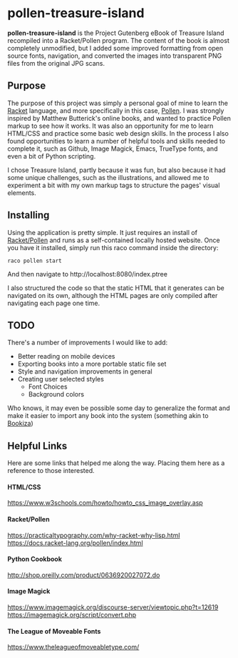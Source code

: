 # pollen-treasure-island

 **pollen-treasure-island** is the Project Gutenberg eBook of Treasure Island recompiled into a Racket/Pollen program.  The content of the book is almost completely unmodified, but I added some improved formatting from open source fonts, navigation, and converted the images into transparent PNG files from the original JPG scans.
 
## Purpose
  
  The purpose of this project was simply a personal goal of mine to learn the [Racket](https://docs.racket-lang.org) language, and more specifically in this case, [Pollen](https://docs.racket-lang.org/pollen/index.html?q=pollen).  I was strongly inspired by Matthew Butterick's online books, and wanted to practice Pollen markup to see how it works.  It was also an opportunity for me to learn HTML/CSS and practice some basic web design skills.  In the process I also found opportunities to learn a number of helpful tools and skills needed to complete it, such as Github, Image Magick, Emacs, TrueType fonts, and even a bit of Python scripting.
  
  I chose Treasure Island, partly because it was fun, but also because it had some unique challenges, such as the illustrations, and allowed me to experiment a bit with my own markup tags to structure the pages' visual elements.
  
## Installing

  Using the application is pretty simple.  It just requires an install of [Racket/Pollen](https://docs.racket-lang.org/pollen/Installation.html?q=pollen) and runs as a self-contained locally hosted website. Once you have it installed, simply run this raco command inside the directory:
  
`raco pollen start`

And then navigate to http://localhost:8080/index.ptree 
 
  I also structured the code so that the static HTML that it generates can be navigated on its own, although the HTML pages are only compiled after navigating each page one time.

## TODO
  There's a number of improvements I would like to add:
   * Better reading on mobile devices
   * Exporting books into a more portable static file set
   * Style and navigation improvements in general
   * Creating  user selected styles
     * Font Choices
     * Background colors
   
   
   Who knows, it may even be possible some day to generalize the format and make it easier to import any book into the system (something akin to [Bookiza](https://github.com/bookiza/bookiza.cli))

## Helpful Links
Here are some links that helped me along the way. Placing them here as a reference to those interested.

#### HTML/CSS
https://www.w3schools.com/howto/howto_css_image_overlay.asp

#### Racket/Pollen
https://practicaltypography.com/why-racket-why-lisp.html  
https://docs.racket-lang.org/pollen/index.html

#### Python Cookbook
http://shop.oreilly.com/product/0636920027072.do

#### Image Magick
https://www.imagemagick.org/discourse-server/viewtopic.php?t=12619  
https://imagemagick.org/script/convert.php

#### The League of Moveable Fonts
https://www.theleagueofmoveabletype.com/
